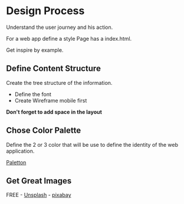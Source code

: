 
# Design Process

Understand the user journey and his action.

For a web app define a style Page has a index.html.

Get inspire by example.

## Define Content Structure

Create the tree structure of the information.


- Define the font
- Create Wireframe mobile first




**Don't forget to add space in the layout**

## Chose Color Palette

Define the 2 or 3 color that will be use to define the identity of the web application.

[Paletton](http://paletton.com/)

## Get Great Images

FREE - 
[Unsplash](https://unsplash.com/) - 
[pixabay](https://pixabay.com/)
 